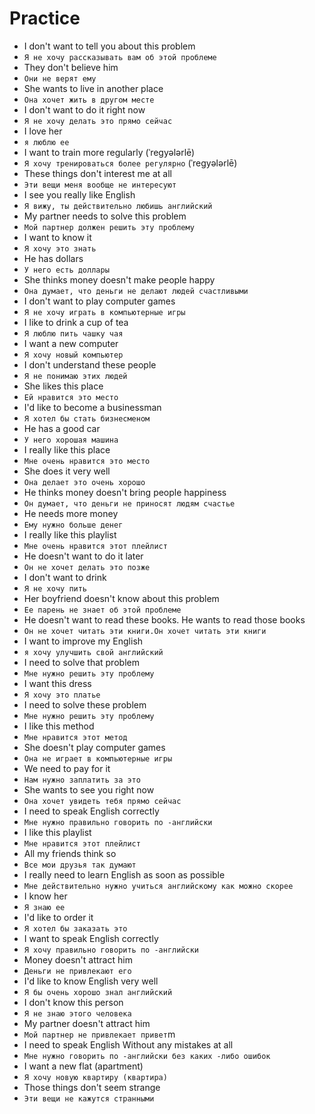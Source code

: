 # Practice

* I don't want to tell you about this problem
* `Я не хочу рассказывать вам об этой проблеме`
* They don't believe him
* `Они не верят ему`
* She wants to live in another place
* `Она хочет жить в другом месте`
* I don't want to do it right now
* `Я не хочу делать это прямо сейчас`
* I love her
* `я люблю ее`
* I want to train more regularly (ˈreɡyələrlē)
* `Я хочу тренироваться более регулярно` (ˈreɡyələrlē)
* These things don't interest me at all
* `Эти вещи меня вообще не интересуют`
* I see you really like English
* `Я вижу, ты действительно любишь английский`
* My partner needs to solve this problem
* `Мой партнер должен решить эту проблему`
* I want to know it
* `Я хочу это знать`
* He has dollars
* `У него есть доллары`
* She thinks money doesn't make people happy
* `Она думает, что деньги не делают людей счастливыми`
* I don't want to play computer games
* `Я не хочу играть в компьютерные игры`
* I like to drink a cup of tea
* `Я люблю пить чашку чая`
* I want a new computer
* `Я хочу новый компьютер`
* I don't understand these people
* `Я не понимаю этих людей`
* She likes this place
* `Ей нравится это место`
* I'd like to become a businessman
* `Я хотел бы стать бизнесменом`
* He has a good car
* `У него хорошая машина`
* I really like this place
* `Мне очень нравится это место`
* She does it very well
* `Она делает это очень хорошо`
* He thinks money doesn't bring people happiness
* `Он думает, что деньги не приносят людям счастье`
* He needs more money
* `Ему нужно больше денег`
* I really like this playlist
* `Мне очень нравится этот плейлист`
* He doesn't want to do it later
* `Он не хочет делать это позже`
* I don't want to drink
* `Я не хочу пить`
* Her boyfriend doesn't know about this problem
* `Ее парень не знает об этой проблеме`
* He doesn't want to read these books. He wants to read those books
* `Он не хочет читать эти книги.Он хочет читать эти книги`
* I want to improve my English
* `я хочу улучшить свой английский`
* I need to solve that problem
* `Мне нужно решить эту проблему`
* I want this dress
* `Я хочу это платье`
* I need to solve these problem
* `Мне нужно решить эту проблему`
* I like this method
* `Мне нравится этот метод`
* She doesn't play computer games
* `Она не играет в компьютерные игры`
* We need to pay for it
* `Нам нужно заплатить за это`
* She wants to see you right now
* `Она хочет увидеть тебя прямо сейчас`
* I need to speak English correctly
* `Мне нужно правильно говорить по -английски`
* I like this playlist
* `Мне нравится этот плейлист`
* All my friends think so
* `Все мои друзья так думают`
* I really need to learn English as soon as possible
* `Мне действительно нужно учиться английскому как можно скорее`
* I know her
* `Я знаю ее`
* I'd like to order it
* `Я хотел бы заказать это`
* I want to speak English correctly
* `Я хочу правильно говорить по -английски`
* Money doesn't attract him
* `Деньги не привлекают его`
* I'd like to know English very well
* `Я бы очень хорошо знал английский`
* I don't know this person
* `Я не знаю этого человека`
* My partner doesn't attract him
* `Мой партнер не привлекает привет`m
* I need to speak English Without any mistakes at all
* `Мне нужно говорить по -английски без каких -либо ошибок`
* I want a new flat (apartment)
* `Я хочу новую квартиру (квартира)`
* Those things don't seem strange
* `Эти вещи не кажутся странными`
